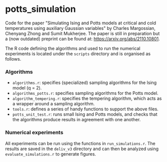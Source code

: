 # potts_simulation
Code for the paper "Simulating Ising and Potts models at critical and cold temperatures using auxiliary Gaussian variables" by Charles Margossian, Chenyang Zhong and Sumit Mukherjee. The paper is still in preparation but a (now outdated) preprint can be found at: https://arxiv.org/abs/2110.10801.

 The R code defining the algorithms and used to run the numerical experiments is located under the `scripts` directory and is organised as follows.

### Algorithms

* `algorithms.r`: specifies (specialized) sampling algorithms for the Ising model (q = 2).
* `algorithms_potts.r`: specifies sampling algorithms for the Potts model.
* `algorithm_tempering.r`: specifies the tempering algorithm, which acts as a wrapper around a sampling algorithm.
* `tools.r`: defines a series of handy functions to support the above files.
* `potts_unit_test.r`: runs small Ising and Potts models, and checks that the algorithms produce results in agreement with one another.

### Numerical experiments

All experiments can be run using the functions in `run_simulations.r`. The results are saved in the `deliv_v3` directory and can then be analyzed using `evaluate_simulations.r` to generate figures.
